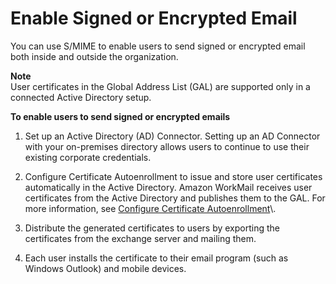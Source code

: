 # Enable Signed or Encrypted Email<a name="enable_encryption"></a>

You can use S/MIME to enable users to send signed or encrypted email both inside and outside the organization\.

**Note**  
User certificates in the Global Address List \(GAL\) are supported only in a connected Active Directory setup\.

**To enable users to send signed or encrypted emails**

1. Set up an Active Directory \(AD\) Connector\. Setting up an AD Connector with your on\-premises directory allows users to continue to use their existing corporate credentials\.

1. Configure Certificate Autoenrollment to issue and store user certificates automatically in the Active Directory\. Amazon WorkMail receives user certificates from the Active Directory and publishes them to the GAL\. For more information, see [Configure Certificate Autoenrollment](https://technet.microsoft.com/en-us/library/cc731522(v=ws.11).aspx)\.

1. Distribute the generated certificates to users by exporting the certificates from the exchange server and mailing them\.

1. Each user installs the certificate to their email program \(such as Windows Outlook\) and mobile devices\.